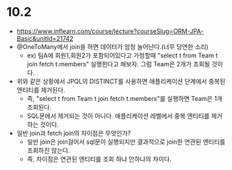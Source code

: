 # 10.2
- https://www.inflearn.com/course/lecture?courseSlug=ORM-JPA-Basic&unitId=21742
- @OneToMany에서 join을 하면 데이터가 엄청 늘어난다.(너무 당연한 소리)
    - ex) 팀A에 회원1,회원2가 포함되어있다고 가정할때 "select t from Team t join fetch t.members" 실행한다고 해보자. 그럼 Team은 2개가 조회될 것이다.
- 위와 같은 상황에서 JPQL의 DISTINCT를 사용하면 애플리케이션 단계에서 중복된 엔티티를 제거된다.
    - 즉, "select t from Team t join fetch t.members"를 실행하면 Team은 1개 조회된다.
    - SQL문에서 제거되는 것이 아니다. 애플리케이션 레벨에서 중복 엔티티를 제거하는 것이다.
- 일반 join과 fetch join의 차이점은 무엇인가?
    - 일반 join은 join걸어서 sql문이 실행되지만 결과적으로 join한 연관된 엔티티를 조회하진 않는다.
    - 즉, 차이점은 연관된 엔티티를 조회 하냐 안하냐의 차이다.
